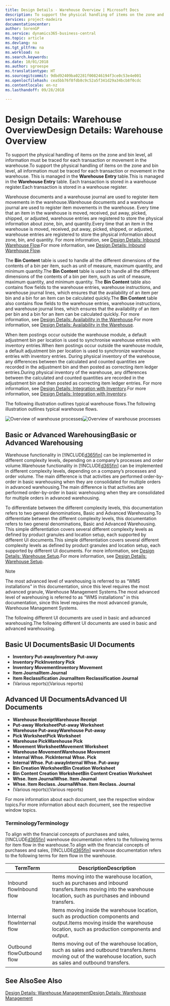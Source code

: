 ```yaml
---
title: Design Details - Warehouse Overview | Microsoft Docs
description: To support the physical handling of items on the zone and bin level, all information must be traced for each transaction or movement in the warehouse. This is managed in the **Warehouse Entry** table. Each transaction is stored in a warehouse register.
services: project-madeira
documentationcenter: 
author: SorenGP
ms.service: dynamics365-business-central
ms.topic: article
ms.devlang: na
ms.tgt_pltfrm: na
ms.workload: na
ms.search.keywords: 
ms.date: 10/01/2018
ms.author: sgroespe
ms.translationtype: HT
ms.sourcegitcommit: 9dbd92409ba02281f008246194f3ce0c53e4e001
ms.openlocfilehash: cea5bb76f8fdb8c9c52a5f341d29a34bcb8f0cdc
ms.contentlocale: en-nz
ms.lasthandoff: 09/28/2018

---
```

# <a name="design-details-warehouse-overview"></a><span data-ttu-id="55369-105">Design Details: Warehouse Overview</span><span class="sxs-lookup"><span data-stu-id="55369-105">Design Details: Warehouse Overview</span></span>
<span data-ttu-id="55369-106">To support the physical handling of items on the zone and bin level, all information must be traced for each transaction or movement in the warehouse.</span><span class="sxs-lookup"><span data-stu-id="55369-106">To support the physical handling of items on the zone and bin level, all information must be traced for each transaction or movement in the warehouse.</span></span> <span data-ttu-id="55369-107">This is managed in the **Warehouse Entry** table.</span><span class="sxs-lookup"><span data-stu-id="55369-107">This is managed in the **Warehouse Entry** table.</span></span> <span data-ttu-id="55369-108">Each transaction is stored in a warehouse register.</span><span class="sxs-lookup"><span data-stu-id="55369-108">Each transaction is stored in a warehouse register.</span></span>  

<span data-ttu-id="55369-109">Warehouse documents and a warehouse journal are used to register item movements in the warehouse.</span><span class="sxs-lookup"><span data-stu-id="55369-109">Warehouse documents and a warehouse journal are used to register item movements in the warehouse.</span></span> <span data-ttu-id="55369-110">Every time that an item in the warehouse is moved, received, put away, picked, shipped, or adjusted, warehouse entries are registered to store the physical information about zone, bin, and quantity.</span><span class="sxs-lookup"><span data-stu-id="55369-110">Every time that an item in the warehouse is moved, received, put away, picked, shipped, or adjusted, warehouse entries are registered to store the physical information about zone, bin, and quantity.</span></span> <span data-ttu-id="55369-111">For more information, see [Design Details: Inbound Warehouse Flow](design-details-outbound-warehouse-flow.md).</span><span class="sxs-lookup"><span data-stu-id="55369-111">For more information, see [Design Details: Inbound Warehouse Flow](design-details-outbound-warehouse-flow.md).</span></span>  

<span data-ttu-id="55369-112">The **Bin Content** table is used to handle all the different dimensions of the contents of a bin per item, such as unit of measure, maximum quantity, and minimum quantity.</span><span class="sxs-lookup"><span data-stu-id="55369-112">The **Bin Content** table is used to handle all the different dimensions of the contents of a bin per item, such as unit of measure, maximum quantity, and minimum quantity.</span></span> <span data-ttu-id="55369-113">The **Bin Content** table also contains flow fields to the warehouse entries, warehouse instructions, and warehouse journal lines, which ensures that the availability of an item per bin and a bin for an item can be calculated quickly.</span><span class="sxs-lookup"><span data-stu-id="55369-113">The **Bin Content** table also contains flow fields to the warehouse entries, warehouse instructions, and warehouse journal lines, which ensures that the availability of an item per bin and a bin for an item can be calculated quickly.</span></span> <span data-ttu-id="55369-114">For more information, see [Design Details: Availability in the Warehouse](design-details-availability-in-the-warehouse.md).</span><span class="sxs-lookup"><span data-stu-id="55369-114">For more information, see [Design Details: Availability in the Warehouse](design-details-availability-in-the-warehouse.md).</span></span>  

<span data-ttu-id="55369-115">When item postings occur outside the warehouse module, a default adjustment bin per location is used to synchronise warehouse entries with inventory entries.</span><span class="sxs-lookup"><span data-stu-id="55369-115">When item postings occur outside the warehouse module, a default adjustment bin per location is used to synchronize warehouse entries with inventory entries.</span></span> <span data-ttu-id="55369-116">During physical inventory of the warehouse, any differences between the calculated and counted quantities are recorded in the adjustment bin and then posted as correcting item ledger entries.</span><span class="sxs-lookup"><span data-stu-id="55369-116">During physical inventory of the warehouse, any differences between the calculated and counted quantities are recorded in the adjustment bin and then posted as correcting item ledger entries.</span></span> <span data-ttu-id="55369-117">For more information, see [Design Details: Integration with Inventory](design-details-integration-with-inventory.md).</span><span class="sxs-lookup"><span data-stu-id="55369-117">For more information, see [Design Details: Integration with Inventory](design-details-integration-with-inventory.md).</span></span>  

<span data-ttu-id="55369-118">The following illustration outlines typical warehouse flows.</span><span class="sxs-lookup"><span data-stu-id="55369-118">The following illustration outlines typical warehouse flows.</span></span>  

<span data-ttu-id="55369-119">![Overview of warehouse processes](media/design_details_warehouse_management_overview.png "Overview of warehouse processes")</span><span class="sxs-lookup"><span data-stu-id="55369-119">![Overview of warehouse processes](media/design_details_warehouse_management_overview.png "Overview of warehouse processes")</span></span>  

## <a name="basic-or-advanced-warehousing"></a><span data-ttu-id="55369-120">Basic or Advanced Warehousing</span><span class="sxs-lookup"><span data-stu-id="55369-120">Basic or Advanced Warehousing</span></span>  
<span data-ttu-id="55369-121">Warehouse functionality in [!INCLUDE[d365fin](includes/d365fin_md.md)] can be implemented in different complexity levels, depending on a company’s processes and order volume.</span><span class="sxs-lookup"><span data-stu-id="55369-121">Warehouse functionality in [!INCLUDE[d365fin](includes/d365fin_md.md)] can be implemented in different complexity levels, depending on a company’s processes and order volume.</span></span> <span data-ttu-id="55369-122">The main difference is that activities are performed order-by-order in basic warehousing when they are consolidated for multiple orders in advanced warehousing.</span><span class="sxs-lookup"><span data-stu-id="55369-122">The main difference is that activities are performed order-by-order in basic warehousing when they are consolidated for multiple orders in advanced warehousing.</span></span>  

 <span data-ttu-id="55369-123">To differentiate between the different complexity levels, this documentation refers to two general denominations, Basic and Advanced Warehousing.</span><span class="sxs-lookup"><span data-stu-id="55369-123">To differentiate between the different complexity levels, this documentation refers to two general denominations, Basic and Advanced Warehousing.</span></span> <span data-ttu-id="55369-124">This simple differentiation covers several different complexity levels as defined by product granules and location setup, each supported by different UI documents.</span><span class="sxs-lookup"><span data-stu-id="55369-124">This simple differentiation covers several different complexity levels as defined by product granules and location setup, each supported by different UI documents.</span></span> <span data-ttu-id="55369-125">For more information, see [Design Details: Warehouse Setup](design-details-warehouse-setup.md).</span><span class="sxs-lookup"><span data-stu-id="55369-125">For more information, see [Design Details: Warehouse Setup](design-details-warehouse-setup.md).</span></span>  

> [!NOTE]  
>  <span data-ttu-id="55369-126">The most advanced level of warehousing is referred to as “WMS installations” in this documentation, since this level requires the most advanced granule, Warehouse Management Systems.</span><span class="sxs-lookup"><span data-stu-id="55369-126">The most advanced level of warehousing is referred to as “WMS installations” in this documentation, since this level requires the most advanced granule, Warehouse Management Systems.</span></span>  

 <span data-ttu-id="55369-127">The following different UI documents are used in basic and advanced warehousing.</span><span class="sxs-lookup"><span data-stu-id="55369-127">The following different UI documents are used in basic and advanced warehousing.</span></span>  

## <a name="basic-ui-documents"></a><span data-ttu-id="55369-128">Basic UI Documents</span><span class="sxs-lookup"><span data-stu-id="55369-128">Basic UI Documents</span></span>  

-   <span data-ttu-id="55369-129">**Inventory Put-away**</span><span class="sxs-lookup"><span data-stu-id="55369-129">**Inventory Put-away**</span></span>  
-   <span data-ttu-id="55369-130">**Inventory Pick**</span><span class="sxs-lookup"><span data-stu-id="55369-130">**Inventory Pick**</span></span>  
-   <span data-ttu-id="55369-131">**Inventory Movement**</span><span class="sxs-lookup"><span data-stu-id="55369-131">**Inventory Movement**</span></span>  
-   <span data-ttu-id="55369-132">**Item Journal**</span><span class="sxs-lookup"><span data-stu-id="55369-132">**Item Journal**</span></span>  
-   <span data-ttu-id="55369-133">**Item Reclassification Journal**</span><span class="sxs-lookup"><span data-stu-id="55369-133">**Item Reclassification Journal**</span></span>  
-   <span data-ttu-id="55369-134">(Various reports)</span><span class="sxs-lookup"><span data-stu-id="55369-134">(Various reports)</span></span>  

## <a name="advanced-ui-documents"></a><span data-ttu-id="55369-135">Advanced UI Documents</span><span class="sxs-lookup"><span data-stu-id="55369-135">Advanced UI Documents</span></span>  

-   <span data-ttu-id="55369-136">**Warehouse Receipt**</span><span class="sxs-lookup"><span data-stu-id="55369-136">**Warehouse Receipt**</span></span>  
-   <span data-ttu-id="55369-137">**Put-away Worksheet**</span><span class="sxs-lookup"><span data-stu-id="55369-137">**Put-away Worksheet**</span></span>  
-   <span data-ttu-id="55369-138">**Warehouse Put-away**</span><span class="sxs-lookup"><span data-stu-id="55369-138">**Warehouse Put-away**</span></span>  
-   <span data-ttu-id="55369-139">**Pick Worksheet**</span><span class="sxs-lookup"><span data-stu-id="55369-139">**Pick Worksheet**</span></span>  
-   <span data-ttu-id="55369-140">**Warehouse Pick**</span><span class="sxs-lookup"><span data-stu-id="55369-140">**Warehouse Pick**</span></span>  
-   <span data-ttu-id="55369-141">**Movement Worksheet**</span><span class="sxs-lookup"><span data-stu-id="55369-141">**Movement Worksheet**</span></span>  
-   <span data-ttu-id="55369-142">**Warehouse Movement**</span><span class="sxs-lookup"><span data-stu-id="55369-142">**Warehouse Movement**</span></span>  
-   <span data-ttu-id="55369-143">**Internal Whse. Pick**</span><span class="sxs-lookup"><span data-stu-id="55369-143">**Internal Whse. Pick**</span></span>  
-   <span data-ttu-id="55369-144">**Internal Whse. Put-away**</span><span class="sxs-lookup"><span data-stu-id="55369-144">**Internal Whse. Put-away**</span></span>  
-   <span data-ttu-id="55369-145">**Bin Creation Worksheet**</span><span class="sxs-lookup"><span data-stu-id="55369-145">**Bin Creation Worksheet**</span></span>  
-   <span data-ttu-id="55369-146">**Bin Content Creation Worksheet**</span><span class="sxs-lookup"><span data-stu-id="55369-146">**Bin Content Creation Worksheet**</span></span>  
-   <span data-ttu-id="55369-147">**Whse. Item Journal**</span><span class="sxs-lookup"><span data-stu-id="55369-147">**Whse. Item Journal**</span></span>  
-   <span data-ttu-id="55369-148">**Whse. Item Reclass. Journal**</span><span class="sxs-lookup"><span data-stu-id="55369-148">**Whse. Item Reclass. Journal**</span></span>  
-   <span data-ttu-id="55369-149">(Various reports)</span><span class="sxs-lookup"><span data-stu-id="55369-149">(Various reports)</span></span>  

<span data-ttu-id="55369-150">For more information about each document, see the respective window topics.</span><span class="sxs-lookup"><span data-stu-id="55369-150">For more information about each document, see the respective window topics.</span></span>  

### <a name="terminology"></a><span data-ttu-id="55369-151">Terminology</span><span class="sxs-lookup"><span data-stu-id="55369-151">Terminology</span></span>  
<span data-ttu-id="55369-152">To align with the financial concepts of purchases and sales, [!INCLUDE[d365fin](includes/d365fin_md.md)] warehouse documentation refers to the following terms for item flow in the warehouse.</span><span class="sxs-lookup"><span data-stu-id="55369-152">To align with the financial concepts of purchases and sales, [!INCLUDE[d365fin](includes/d365fin_md.md)] warehouse documentation refers to the following terms for item flow in the warehouse.</span></span>  

|<span data-ttu-id="55369-153">Term</span><span class="sxs-lookup"><span data-stu-id="55369-153">Term</span></span>|<span data-ttu-id="55369-154">Description</span><span class="sxs-lookup"><span data-stu-id="55369-154">Description</span></span>|  
|----------|---------------------------------------|  
|<span data-ttu-id="55369-155">Inbound flow</span><span class="sxs-lookup"><span data-stu-id="55369-155">Inbound flow</span></span>|<span data-ttu-id="55369-156">Items moving into the warehouse location, such as purchases and inbound transfers.</span><span class="sxs-lookup"><span data-stu-id="55369-156">Items moving into the warehouse location, such as purchases and inbound transfers.</span></span>|  
|<span data-ttu-id="55369-157">Internal flow</span><span class="sxs-lookup"><span data-stu-id="55369-157">Internal flow</span></span>|<span data-ttu-id="55369-158">Items moving inside the warehouse location, such as production components and output.</span><span class="sxs-lookup"><span data-stu-id="55369-158">Items moving inside the warehouse location, such as production components and output.</span></span>|  
|<span data-ttu-id="55369-159">Outbound flow</span><span class="sxs-lookup"><span data-stu-id="55369-159">Outbound flow</span></span>|<span data-ttu-id="55369-160">Items moving out of the warehouse location, such as sales and outbound transfers.</span><span class="sxs-lookup"><span data-stu-id="55369-160">Items moving out of the warehouse location, such as sales and outbound transfers.</span></span>|  

## <a name="see-also"></a><span data-ttu-id="55369-161">See Also</span><span class="sxs-lookup"><span data-stu-id="55369-161">See Also</span></span>  
 [<span data-ttu-id="55369-162">Design Details: Warehouse Management</span><span class="sxs-lookup"><span data-stu-id="55369-162">Design Details: Warehouse Management</span></span>](design-details-warehouse-management.md)

